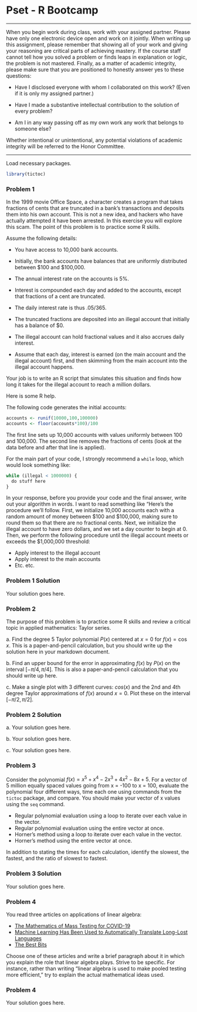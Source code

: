 Pset - R Bootcamp
================

------------------------------------------------------------------------

When you begin work during class, work with your assigned partner.
Please have only one electronic device open and work on it jointly. When
writing up this assignment, please remember that showing all of your
work and giving your reasoning are critical parts of achieving mastery.
If the course staff cannot tell how you solved a problem or finds leaps
in explanation or logic, the problem is not mastered. Finally, as a
matter of academic integrity, please make sure that you are positioned
to honestly answer yes to these questions:

- Have I disclosed everyone with whom I collaborated on this work? (Even
  if it is only my assigned partner.)

- Have I made a substantive intellectual contribution to the solution of
  every problem?

- Am I in any way passing off as my own work any work that belongs to
  someone else?

Whether intentional or unintentional, any potential violations of
academic integrity will be referred to the Honor Committee.

------------------------------------------------------------------------

Load necessary packages.

``` r
library(tictoc)
```

### Problem 1

In the 1999 movie Office Space, a character creates a program that takes
fractions of cents that are truncated in a bank’s transactions and
deposits them into his own account. This is not a new idea, and hackers
who have actually attempted it have been arrested. In this exercise you
will explore this scam. The point of this problem is to practice some R
skills.

Assume the following details:

- You have access to 10,000 bank accounts.

- Initially, the bank accounts have balances that are uniformly
  distributed between \$100 and \$100,000.

- The annual interest rate on the accounts is 5%.

- Interest is compounded each day and added to the accounts, except that
  fractions of a cent are truncated.

- The daily interest rate is thus $.05/365$.

- The truncated fractions are deposited into an illegal account that
  initially has a balance of \$0.

- The illegal account can hold fractional values and it also accrues
  daily interest.

- Assume that each day, interest is earned (on the main account and the
  illegal account) first, and then skimming from the main account into
  the illegal account happens.

Your job is to write an R script that simulates this situation and finds
how long it takes for the illegal account to reach a million dollars.

Here is some R help.

The following code generates the initial accounts:

``` r
accounts <- runif(10000,100,100000)
accounts <- floor(accounts*100)/100
```

The first line sets up 10,000 accounts with values uniformly between 100
and 100,000. The second line removes the fractions of cents (look at the
data before and after that line is applied).

For the main part of your code, I strongly recommend a `while` loop,
which would look something like:

``` r
while (illegal < 1000000) {
  do stuff here
}
```

In your response, before you provide your code and the final answer,
write out your algorithm in words. I want to read something like “Here’s
the procedure we’ll follow. First, we initialize 10,000 accounts each
with a random amount of money between \$100 and \$100,000, making sure
to round them so that there are no fractional cents. Next, we initialize
the illegal account to have zero dollars, and we set a day counter to
begin at 0. Then, we perform the following procedure until the illegal
account meets or exceeds the \$1,000,000 threshold:

- Apply interest to the illegal account
- Apply interest to the main accounts
- Etc. etc.

### Problem 1 Solution

Your solution goes here.

### Problem 2

The purpose of this problem is to practice some R skills and review a
critical topic in applied mathematics: Taylor series.

a\. Find the degree 5 Taylor polynomial $P(x)$ centered at $x = 0$ for
$f(x) = \cos x$. This is a paper-and-pencil calculation, but you should
write up the solution here in your markdown document.

b\. Find an upper bound for the error in approximating $f(x)$ by $P(x)$
on the interval $[-\pi/4,\pi/4]$. This is also a paper-and-pencil
calculation that you should write up here.

c\. Make a single plot with 3 different curves: $cos(x)$ and the 2nd and
4th degree Taylor approximations of $f(x)$ around $x=0$. Plot these on
the interval $[-\pi/2,\pi/2]$.

### Problem 2 Solution

a\. Your solution goes here.

b\. Your solution goes here.

c\. Your solution goes here.

### Problem 3

Consider the polynomial $f(x) = x^5 + x^4 - 2x^3 + 4x^2 - 8x + 5$. For a
vector of 5 million equally spaced values going from x = -100 to x =
100, evaluate the polynomial four different ways, time each one using
commands from the `tictoc` package, and compare. You should make your
vector of x values using the `seq` command.

- Regular polynomial evaluation using a loop to iterate over each value
  in the vector.
- Regular polynomial evaluation using the entire vector at once.
- Horner’s method using a loop to iterate over each value in the vector.
- Horner’s method using the entire vector at once.

In addition to stating the times for each calculation, identify the
slowest, the fastest, and the ratio of slowest to fastest.

### Problem 3 Solution

Your solution goes here.

### Problem 4

You read three articles on applications of linear algebra:

- [The Mathematics of Mass Testing for
  COVID-19](https://sinews.siam.org/Details-Page/the-mathematics-of-mass-testing-for-covid-19)
- [Machine Learning Has Been Used to Automatically Translate Long-Lost
  Languages](https://www.technologyreview.com/2019/07/01/65601/machine-learning-has-been-used-to-automatically-translate-long-lost-languages/)
- [The Best
  Bits](https://www.americanscientist.org/article/the-best-bits)

Choose one of these articles and write a brief paragraph about it in
which you explain the role that linear algebra plays. Strive to be
specific. For instance, rather than writing “linear algebra is used to
make pooled testing more efficient,” try to explain the actual
mathematical ideas used.

### Problem 4

Your solution goes here.
